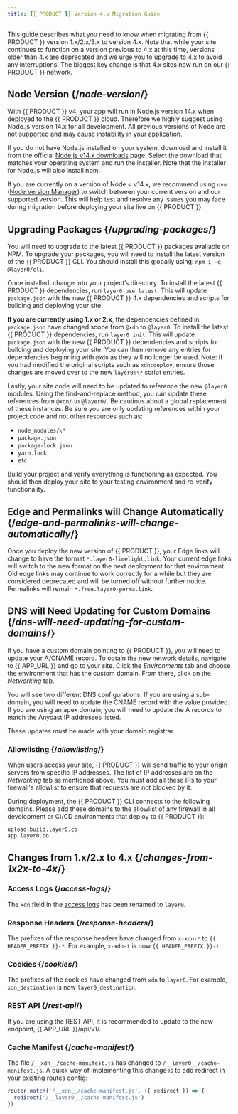 ```yaml
---
title: {{ PRODUCT }} Version 4.x Migration Guide
---
```


This guide describes what you need to know when migrating from {{ PRODUCT }} version 1.x/2.x/3.x to version 4.x. Note that while your site continues to function on a version previous to 4.x at this time, versions older than 4.x are deprecated and we urge you to upgrade to 4.x to avoid any interruptions. The biggest key change is that 4.x sites now run on our {{ PRODUCT }} network.

## Node Version {/*node-version*/}

With {{ PRODUCT }} v4, your app will run in Node.js version 14.x when deployed to the {{ PRODUCT }} cloud. Therefore we highly suggest using Node.js version 14.x for all development. All previous versions of Node are not supported and may cause instability in your application.

If you do not have Node.js installed on your system, download and install it from the official [Node.js v14.x downloads](https://nodejs.org/dist/latest-v14.x/) page. Select the download that matches your operating system and run the installer. Note that the installer for Node.js will also install npm.

If you are currently on a version of Node < v14.x, we recommend using `nvm` ([Node Version Manager](https://github.com/nvm-sh/nvm)) to switch between your current version and our supported version. This will help test and resolve any issues you may face during migration before deploying your site live on {{ PRODUCT }}.

## Upgrading Packages {/*upgrading-packages*/}

You will need to upgrade to the latest {{ PRODUCT }} packages available on NPM. To upgrade your packages, you will need to install the latest version of the {{ PRODUCT }} CLI. You should install this globally using: `npm i -g @layer0/cli`.

Once installed, change into your project’s directory. To install the latest {{ PRODUCT }} dependencies, run `layer0 use latest`. This will update `package.json` with the new {{ PRODUCT }} 4.x dependencies and scripts for building and deploying your site.

**If you are currently using 1.x or 2.x**, the dependencies defined in `package.json` have changed scope from `@xdn` to `@layer0`. To install the latest {{ PRODUCT }} dependencies, run `layer0 init`. This will update `package.json` with the new {{ PRODUCT }} dependencies and scripts for building and deploying your site. You can then remove any entries for dependencies beginning with `@xdn` as they will no longer be used. Note: if you had modified the original scripts such as `xdn:deploy`, ensure those changes are moved over to the new `layer0:\*` script entries.

Lastly, your site code will need to be updated to reference the new `@layer0` modules. Using the find-and-replace method, you can update these references from `@xdn/` to `@layer0/`. Be cautious about a global replacement of these instances. Be sure you are only updating references within your project code and not other resources such as:

- `node_modules/\*`
- `package.json`
- `package-lock.json`
- `yarn.lock`
- etc.

Build your project and verify everything is functioning as expected. You should then deploy your site to your testing environment and re-verify functionality.

## Edge and Permalinks will Change Automatically {/*edge-and-permalinks-will-change-automatically*/}

Once you deploy the new version of {{ PRODUCT }}, your Edge links will change to have the format `*.layer0-limelight.link`. Your current edge links will switch to the new format on the next deployment for that environment. Old edge links may continue to work correctly for a while but they are considered deprecated and will be turned off without further notice. Permalinks will remain `*.free.layer0-perma.link`.

## DNS will Need Updating for Custom Domains {/*dns-will-need-updating-for-custom-domains*/}

If you have a custom domain pointing to {{ PRODUCT }}, you will need to update your A/CNAME record. To obtain the new network details, navigate to {{ APP_URL }} and go to your site. Click the _Environments_ tab and choose the environment that has the custom domain. From there, click on the _Networking_ tab.

You will see two different DNS configurations. If you are using a sub-domain, you will need to update the CNAME record with the value provided. If you are using an apex domain, you will need to update the A records to match the Anycast IP addresses listed.

These updates must be made with your domain registrar.

### Allowlisting {/*allowlisting*/}

When users access your site, {{ PRODUCT }} will send traffic to your origin servers from specific IP addresses. The list of IP addresses are on the _Networking_ tab as mentioned above. You must add all these IPs to your firewall's allowlist to ensure that requests are not blocked by it.

During deployment, the {{ PRODUCT }} CLI connects to the following domains. Please add these domains to the allowlist of any firewall in all development or CI/CD environments that deploy to {{ PRODUCT }}:

```
upload.build.layer0.co
app.layer0.co
```

## Changes from 1.x/2.x to 4.x {/*changes-from-1x2x-to-4x*/}

### Access Logs {/*access-logs*/}

The `xdn` field in the [access logs](/guides/develop/logs#access-logs) has been renamed to `layer0`. 

### Response Headers {/*response-headers*/}

The prefixes of the response headers have changed from `x-xdn-*` to `{{ HEADER_PREFIX }}-*`. For example, `x-xdn-t` is now `{{ HEADER_PREFIX }}-t`.

### Cookies {/*cookies*/}

The prefixes of the cookies have changed from `xdn` to `layer0`. For example, `xdn_destination` is now `layer0_destination`.

### REST API {/*rest-api*/}

If you are using the REST API, it is recommended to update to the new endpoint, {{ APP_URL }}/api/v1/.

### Cache Manifest {/*cache-manifest*/}

The file `/__xdn__/cache-manifest.js` has changed to `/__layer0__/cache-manifest.js`. A quick way of implementing this change is to add redirect in your existing routes config:

```js
router.match('/__xdn__/cache-manifest.js', ({ redirect }) => {
  redirect('/__layer0__/cache-manifest.js')
})
```
